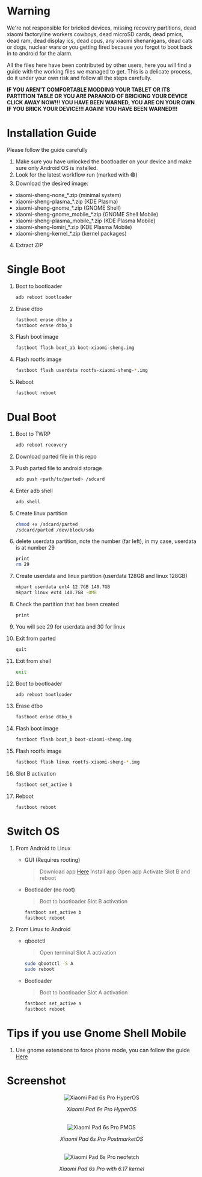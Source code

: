 # Warning
We're not responsible for bricked devices, missing recovery partitions, dead xiaomi factoryline workers cowboys, dead microSD cards, dead pmics, dead ram, dead display ics, dead cpus, any xiaomi shenanigans, dead cats or dogs, nuclear wars or you getting fired because you forgot to boot back in to android for the alarm.

All the files here have been contributed by other users, here you will find a guide with the working files we managed to get. This is a delicate process, do it under your own risk and follow all the steps carefully.

**IF YOU AREN'T COMFORTABLE MODDING YOUR TABLET OR ITS PARTITION TABLE OR YOU ARE PARANOID OF BRICKING YOUR DEVICE CLICK AWAY NOW!!! YOU HAVE BEEN WARNED, YOU ARE ON YOUR OWN IF YOU BRICK YOUR DEVICE!!! AGAIN! YOU HAVE BEEN WARNED!!!**


# Installation Guide
Please follow the guide carefully

1. Make sure you have unlocked the bootloader on your device and make sure only Android OS is installed.
2. Look for the latest workflow run (marked with 🟢)
3. Download the desired image:
 - xiaomi-sheng-none_*.zip (minimal system)
 - xiaomi-sheng-plasma_*.zip (KDE Plasma)
 - xiaomi-sheng-gnome_*.zip (GNOME Shell)
 - xiaomi-sheng-gnome_mobile_*.zip (GNOME Shell Mobile)
 - xiaomi-sheng-plasma_mobile_*.zip (KDE Plasma Mobile)
 - xiaomi-sheng-lomiri_*.zip (KDE Plasma Mobile)
 - xiaomi-sheng-kernel_*.zip (kernel packages)
4. Extract ZIP


# Single Boot
1. Boot to bootloader
    ```bash
	adb reboot bootloader
	```
2. Erase dtbo
    ```bash
	fastboot erase dtbo_a
    fastboot erase dtbo_b
	```

3. Flash boot image
    ```bash
	fastboot flash boot_ab boot-xiaomi-sheng.img
	```

4. Flash rootfs image
    ```bash
	fastboot flash userdata rootfs-xiaomi-sheng-*.img
	```

5. Reboot
    ```bash
	fastboot reboot
	```

# Dual Boot
1. Boot to TWRP
    ```bash
	adb reboot recovery
	```

2. Download parted file in this repo
4. Push parted file to android storage 
	```bash
	adb push <path/to/parted> /sdcard
	```
5. Enter adb shell
	```bash
	adb shell
	```
6. Create linux partition
	```bash
	chmod +x /sdcard/parted
	/sdcard/parted /dev/block/sda
	```
7. delete userdata partition, note the number (far left), in my case, userdata is at number 29
	```bash
	print
	rm 29
	```
8. Create userdata and linux partition (userdata 128GB and linux 128GB)
	```bash
	mkpart userdata ext4 12.7GB 140.7GB
	mkpart linux ext4 140.7GB -0MB
	```

9. Check the partition that has been created
	```bash
	print
	```

10. You will see 29 for userdata and 30 for linux
11. Exit from parted
	```bash
	quit
	```
12. Exit from shell
	```bash
	exit
	```
13. Boot to bootloader
    ```bash
	adb reboot bootloader
	```

14. Erase dtbo
    ```bash
    fastboot erase dtbo_b
	```

15. Flash boot image
    ```bash
	fastboot flash boot_b boot-xiaomi-sheng.img
	```

16. Flash rootfs image
    ```bash
	fastboot flash linux rootfs-xiaomi-sheng-*.img
	```

17. Slot B activation
    ```bash
	fastboot set_active b
	```

18. Reboot
    ```bash
	fastboot reboot
	```

# Switch OS
1. From Android to Linux
	- GUI (Requires rooting)
		> Download app [Here](https://github.com/capntrips/BootControl/releases)
		> Install app
		> Open app
		> Activate Slot B and reboot

	- Bootloader (no root)
		> Boot to bootloader
		> Slot B activation
		```bash
		fastboot set_active b
		fastboot reboot
		```

2. From Linux to Android
	- qbootctl
		> Open terminal
		> Slot A activation
		```bash
		sudo qbootctl -S A
		sudo reboot
		```

	- Bootloader
		> Boot to bootloader
		> Slot A activation
		```bash
		fastboot set_active a
		fastboot reboot
		```

# Tips if you use Gnome Shell Mobile
1. Use gnome extensions to force phone mode, you can follow the guide [Here](https://github.com/vixalien/force-phone-mode)

# Screenshot
<div align="center">
  <img src="hyperos.jpg" alt="Xiaomi Pad 6s Pro HyperOS"/>
  <p><em>Xiaomi Pad 6s Pro HyperOS</em></p>
  <br>
	<img src="gnome_shell_mobile.jpg" alt="Xiaomi Pad 6s Pro PMOS"/>
  <p><em>Xiaomi Pad 6s Pro PostmarketOS</em></p>
    <br>
	<img src="neofetch.jpg" alt="Xiaomi Pad 6s Pro neofetch"/>
  <p><em>Xiaomi Pad 6s Pro with 6.17 kernel</em></p>
</div>